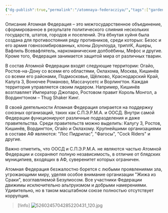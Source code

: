 ```yaml
---
{"dg-publish":true,"permalink":"/atomnaya-federacziya/","tags":["gardenEntry"]}
---
```



 Описание
Атомная Федерация – это межгосударственное объединение, сформированное в результате политического слияния нескольких государств, штатов, городов и поселений. Эта ёбнутая хуйня была создана для противостояния ряду противников, среди которых: Безос и его армия говнозомбированных, клоны Доунлоуда, триплК, Ашеры, Вафлиль Всевафлятель, наркоманические долбоёбины, Мефос и другие. Кроме того, Федерация занимается защитой мира от различных тварин.

В состав Атомной Федерации входят следующие территории: Огайо, Ростов-на-Дону со всеми его областями, Оклахома, Москва, Кишинёв со всеми его районами, Подмосковье, Щёлково, Краснодарский Край, Калуга 3, Вонючее Романово, Массачусетс и Ворлингтон. Каждая территория управляется своим лидером. Например, Кишинёв возглавляет Император Джопаро, Ростовом правит Король Монгол, а Вордингтоном – Thug Shaker Кинг.

В своей деятельности Атомная Федерация опирается на поддержку союзных организаций, таких как С.П.Э.Р.М.А. и ООСД. Внутри самой Федерации функционируют различные подразделения и даже правительства. Среди правительств можно выделить: Калугу 3, Ростов, Кишинёв, Вордингтон, Огайо и Оклахому. Крупнейшими организациями в составе АФ являются: "Лос Пидрилас", "Фагосы", "Cock Riders" и другие.

Важно отметить, что ООСД и С.П.Э.Р.М.А. не являются частью Атомной Федерации и сохраняют полную независимость, в отличие от блядских муниципиев, входящих в АФ, суверенитет которых ограничен.

Атомная Федерация безжалостно борется с любыми проявлениями зла, угрожающими миру, уделяя особое внимание организации "Жижа из Сраки", возглавляемой Безулиосом. Все участники Федерации движимы исключительно альтруизмом и добрыми намерениями. Удивительно, но в таком масштабном союзе полностью отсутствует коррупция.

>[!info]
>![5260245704285220431_120.jpg](/img/user/5260245704285220431_120.jpg)